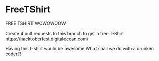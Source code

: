 # FreeTShirt
FREE TSHIRT WOWOWOOW

Create 4 pull requests to this branch to get a free T-Shirt
https://hacktoberfest.digitalocean.com/

Having this t-shirt would be awesome 
What shall we do with a drunken coder?!
